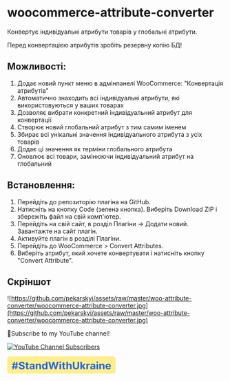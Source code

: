 # woocommerce-attribute-converter
Конвертує індивідуальні атрибути товарів у глобальні атрибути.

Перед конвертацією атрибутів зробіть резервну копію БД!

## Можливості:
1. Додає новий пункт меню в адмінпанелі WooCommerce: "Конвертація атрибутів"
2. Автоматично знаходить всі індивідуальні атрибути, які використовуються у ваших товарах
3. Дозволяє вибрати конкретний індивідуальний атрибут для конвертації
4. Створює новий глобальний атрибут з тим самим іменем
5. Збирає всі унікальні значення індивідуального атрибута з усіх товарів
6. Додає ці значення як терміни глобального атрибута
7. Оновлює всі товари, замінюючи індивідуальний атрибут на глобальний

## Встановлення:
1. Перейдіть до репозиторію плагіна на GitHub.
2. Натисніть на кнопку Code (зелена кнопка). Виберіть Download ZIP і збережіть файл на свій комп'ютер.
3. Перейдіть на свій сайт, в розділ Плагіни → Додати новий. Завантажте на сайт плагін.
4. Активуйте плагін в розділі Плагіни.
5. Перейдіть до WooCommerce > Convert Attributes.
6. Виберіть атрибут, який хочете конвертувати і натисніть кнопку "Convert Attribute".

## Скріншот
![https://github.com/pekarskyi/assets/raw/master/woo-attribute-converter/woocommerce-attribute-converter.jpg](https://github.com/pekarskyi/assets/raw/master/woo-attribute-converter/woocommerce-attribute-converter.jpg)

👨Subscribe to my YouTube channel!

[![YouTube Channel Subscribers](https://img.shields.io/youtube/channel/subscribers/UC9ZEeT6WrGupgza9KXpazyA)](https://www.youtube.com/@inwebpress/videos)

[![Stand With Ukraine](https://raw.githubusercontent.com/vshymanskyy/StandWithUkraine/main/badges/StandWithUkraine.svg)](https://justgo.ink/standwithukraine)